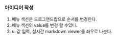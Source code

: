### 아이디어 작성
1. 메뉴 섹션은 드로그앤드랍으로 순서를 변경한다.
2. 메뉴 섹션의 value를 변경 할 수있다.
3. ui 값 입력, 실시간 markdown viewer를 좌우로 나눈다.
